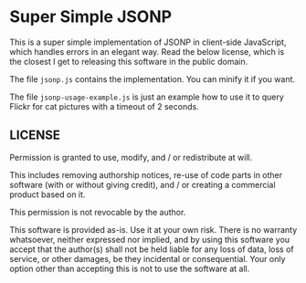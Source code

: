 Super Simple JSONP
==================

This is a super simple implementation of JSONP in client-side JavaScript, which
handles errors in an elegant way. Read the below license, which is the closest
I get to releasing this software in the public domain.

The file `jsonp.js` contains the implementation. You can minify it if you want.

The file `jsonp-usage-example.js` is just an example how to use it to query
Flickr for cat pictures with a timeout of 2 seconds.


LICENSE
-------

Permission is granted to use, modify, and / or redistribute at will.

This includes removing authorship notices, re-use of code parts in other
software (with or without giving credit), and / or creating a commercial
product based on it.

This permission is not revocable by the author.

This software is provided as-is. Use it at your own risk. There is no warranty
whatsoever, neither expressed nor implied, and by using this software you
accept that the author(s) shall not be held liable for any loss of data, loss
of service, or other damages, be they incidental or consequential. Your only
option other than accepting this is not to use the software at all.
